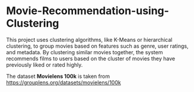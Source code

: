 # Movie-Recommendation-using-Clustering
This project uses clustering algorithms, like K-Means or hierarchical clustering, to group movies based on features such as genre, user ratings, and metadata. By clustering similar movies together, the system recommends films to users based on the cluster of movies they have previously liked or rated highly.

The dataset **Movielens 100k** is taken from https://grouplens.org/datasets/movielens/100k
